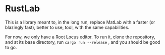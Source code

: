 # RustLab

This is a library meant to, in the long run, replace MatLab with a faster (or blazingly fast), better to use, tool, with the same capabilities.

For now, we only have a Root Locus editor. To run it, clone the repository, and at its base directory, run 
```cargo run --release```
, and you should be good to go.
